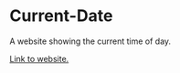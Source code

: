# Current-Date
A website showing the current time of day.

[Link to website.](https://nahinojo.github.io/current-date/)
